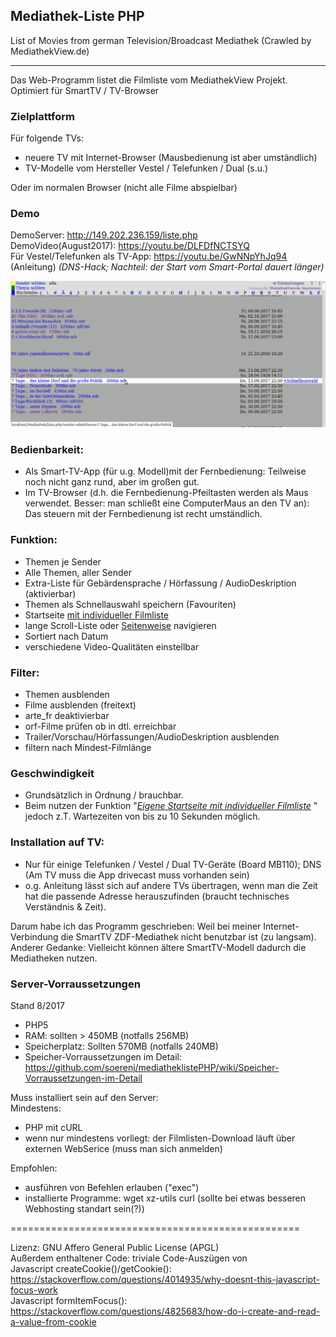 Mediathek-Liste PHP
---------------------------------------------------------------------------------------

List of Movies from german Television/Broadcast Mediathek (Crawled by MediathekView.de)

---------------------------------------------------------------------------------------

Das Web-Programm listet die Filmliste vom MediathekView Projekt.  Optimiert für SmartTV / TV-Browser  


### Zielplattform
Für folgende TVs:

 *  neuere TV mit Internet-Browser (Mausbedienung ist aber umständlich)
 *  TV-Modelle vom Hersteller Vestel / Telefunken / Dual (s.u.)

Oder im normalen Browser (nicht alle Filme abspielbar)

### Demo
DemoServer: http://149.202.236.159/liste.php  
DemoVideo(August2017): https://youtu.be/DLFDfNCTSYQ  
Für Vestel/Telefunken als TV-App: https://youtu.be/GwNNpYhJq94   (Anleitung) *(DNS-Hack; Nachteil: der Start vom Smart-Portal dauert länger)*  

![Screenshot mit Themenliste](img/screenshots/Bildschirmfoto_themenliste.png)





### Bedienbarkeit:

  * Als Smart-TV-App (für u.g. Modell)mit der Fernbedienung: Teilweise noch nicht ganz rund, aber im großen gut.
  * Im TV-Browser (d.h. die Fernbedienung-Pfeiltasten werden als Maus verwendet. Besser: man schließt eine ComputerMaus an den TV an): Das steuern mit der Fernbedienung ist recht umständlich.


### Funktion:
  * Themen je Sender
  * Alle Themen, aller Sender 
  * Extra-Liste für Gebärdensprache / Hörfassung / AudioDeskription (aktivierbar)
  * Themen als Schnellauswahl speichern (Favouriten)
  * Startseite [mit individueller Filmliste](https://raw.githubusercontent.com/soerenj/mediatheklistePHP/master/img/screenshots/Bildschirmfoto_schnellauswahl.png)
  * lange Scroll-Liste oder [Seitenweise](https://raw.githubusercontent.com/soerenj/mediatheklistePHP/master/img/screenshots/Bildschirmfoto_themenliste_seitenweise.png) navigieren
  * Sortiert nach Datum
  * verschiedene Video-Qualitäten einstellbar

### Filter:
  * Themen ausblenden
  * Filme ausblenden (freitext)
  * arte_fr deaktivierbar
  * orf-Filme prüfen ob in dtl. erreichbar 
  * Trailer/Vorschau/Hörfassungen/AudioDeskription ausblenden
  * filtern nach Mindest-Filmlänge  

### Geschwindigkeit
  * Grundsätzlich in Ordnung / brauchbar.
  * Beim nutzen der Funktion "[*Eigene Startseite mit individueller Filmliste*](https://raw.githubusercontent.com/soerenj/mediatheklistePHP/master/img/screenshots/Bildschirmfoto_schnellauswahl.png) " jedoch z.T. Wartezeiten von bis zu 10 Sekunden möglich.
  
### Installation auf TV:

  * Nur für einige Telefunken / Vestel / Dual TV-Geräte (Board MB110); DNS (Am TV muss die App drivecast muss vorhanden sein)
  * o.g. Anleitung lässt sich auf andere TVs übertragen, wenn man die Zeit hat die passende Adresse herauszufinden (braucht technisches Verständnis & Zeit).  
  
Darum habe ich das Programm geschrieben: Weil bei meiner Internet-Verbindung die SmartTV ZDF-Mediathek nicht benutzbar ist (zu langsam).  
Anderer Gedanke: Vielleicht können ältere SmartTV-Modell dadurch die Mediatheken nutzen.  

### Server-Vorraussetzungen
Stand 8/2017  
- PHP5
- RAM: sollten > 450MB (notfalls 256MB)
- Speicherplatz: Sollten 570MB (notfalls 240MB)
- Speicher-Vorraussetzungen im Detail: https://github.com/soerenj/mediatheklistePHP/wiki/Speicher-Vorraussetzungen-im-Detail

Muss installiert sein auf den Server:  
Mindestens:  
- PHP mit cURL  
- wenn nur mindestens vorliegt: der Filmlisten-Download läuft über externen WebSerice (muss man sich anmelden)  

Empfohlen:  
- ausführen von Befehlen erlauben ("exec")
- installierte Programme: wget xz-utils curl (sollte bei etwas besseren Webhosting standart sein(?))


==================================================

Lizenz:  GNU Affero General Public License (APGL)  
Außerdem enthaltener Code: 
        triviale Code-Auszügen von  
                Javascript createCookie()/getCookie(): https://stackoverflow.com/questions/4014935/why-doesnt-this-javascript-focus-work  
                Javascript formItemFocus(): https://stackoverflow.com/questions/4825683/how-do-i-create-and-read-a-value-from-cookie  

